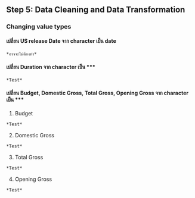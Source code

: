 ## Step 5: Data Cleaning and Data Transformation

### Changing value types
#### เปลี่ยน US release Date จาก character เป็น date
```{R}
*อาจจะไม่ต้องทำ*
```
#### เปลี่ยน Duration จาก character เป็น ***
```{R}
*Test*
```
#### เปลี่ยน Budget, Domestic Gross, Total Gross, Opening Gross จาก character เป็น ***
1. Budget
```{R}
*Test*
```
2. Domestic Gross
```{R}
*Test*
```
3. Total Gross
```{R}
*Test*
```
4. Opening Gross
```{R}
*Test*
```
